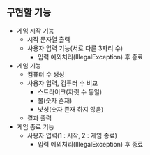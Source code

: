 ## 구현할 기능

- 게임 시작 기능
  - 시작 문자열 출력
  - 사용자 입력 기능(서로 다른 3자리 수)
    - 입력 예외처리(IllegalException) 후 종료
- 게임 기능
  - 컴퓨터 수 생성
  - 사용자 입력, 컴퓨터 수 비교
    - 스트라이크(자릿 수 동일)
    - 볼(숫자 존재)
    - 낫싱(숫자 존재 하지 않음)
  - 결과 출력
- 게임 종료 기능
  - 사용자 입력(1 : 시작, 2 : 게임 종료)
    - 입력 예외처리(IllegalException) 후 종료
